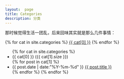 ```yaml
---
layout:  page
title: Categories
description: 分类
---
```

那时候觉得生活一团乱，后来回味其实就是那么几件事情：

<div class="tagcloud upper gray">
{% for cat in site.categories %}
<a href="#{{ cat[0] }}">{{ cat[0] }}</a>
{% endfor %}
</div>

<ul class="archive">
{% for cat in site.categories %}
	<li class="year" id="{{ cat[0] }}">{{ cat[0] }} ({{ cat[1].size }})</li>
	{% for post in cat[1] %}
	<li class="item">
		<time datetime="{{ post.date | date:"%Y-%m-%d" }}">{{ post.date | date:"%Y-%m-%d" }}</time>
		<a href="{{ post.url }}" title="{{ post.title }}">{{ post.title }}</a>
	</li>
	{% endfor %}
{% endfor %}
</ul>
